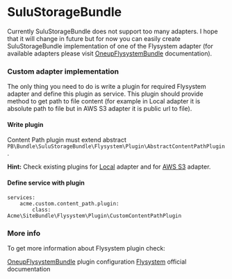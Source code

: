 # SuluStorageBundle

Currently SuluStorageBundle does not support too many adapters. I hope that it will change in future but for now you can easily create SuluStorageBundle implementation of one of the Flysystem adapter (for available adapters please visit [OneupFlysystemBundle](https://github.com/1up-lab/OneupFlysystemBundle/blob/master/Resources/doc/index.md) documentation).

### Custom adapter implementation

The only thing you need to do is write a plugin for required Flysystem adapter and define this plugin as service. This plugin should provide method to get path to file content (for example in Local adapter it is absolute path to file but in AWS S3 adapter it is public url to file).

#### Write plugin
Content Path plugin must extend abstract `PB\Bundle\SuluStorageBundle\Flysystem\Plugin\AbstractContentPathPlugin`.

**Hint:** Check existing plugins for [Local](../../../Flysystem/Plugin/ContentPath/LocalContentPathPlugin.php) adapter 
and for [AWS S3](../../../Flysystem/Plugin/ContentPath/AwsS3v3ContentPathPlugin.php) adapter.

#### Define service with plugin

```
services:
    acme.custom.content_path.plugin:
        class: Acme\SiteBundle\Flysystem\Plugin\CustomContentPathPlugin
```

### More info
To get more information about Flysystem plugin check:

[OneupFlysystemBundle](https://github.com/1up-lab/OneupFlysystemBundle/blob/master/Resources/doc/filesystem_plugin.md) plugin configuration
[Flysystem](https://flysystem.thephpleague.com/docs/advanced/plugins/)  official documentation
